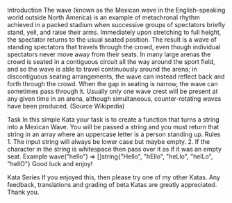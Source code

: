 Introduction
 	The wave (known as the Mexican wave in the English-speaking world outside North America) is an example of metachronal rhythm achieved in a packed stadium when successive groups of spectators briefly stand, yell, and raise their arms. Immediately upon stretching to full height, the spectator returns to the usual seated position.
The result is a wave of standing spectators that travels through the crowd, even though individual spectators never move away from their seats. In many large arenas the crowd is seated in a contiguous circuit all the way around the sport field, and so the wave is able to travel continuously around the arena; in discontiguous seating arrangements, the wave can instead reflect back and forth through the crowd. When the gap in seating is narrow, the wave can sometimes pass through it. Usually only one wave crest will be present at any given time in an arena, although simultaneous, counter-rotating waves have been produced. (Source Wikipedia)

 

Task
 	In this simple Kata your task is to create a function that turns a string into a Mexican Wave. You will be passed a string and you must return that string in an array where an uppercase letter is a person standing up.
Rules
 	1.  The input string will always be lower case but maybe empty.
2.  If the character in the string is whitespace then pass over it as if it was an empty seat.
Example
wave("hello") => []string{"Hello", "hEllo", "heLlo", "helLo", "hellO"}
Good luck and enjoy!

Kata Series
If you enjoyed this, then please try one of my other Katas. Any feedback, translations and grading of beta Katas are greatly appreciated. Thank you.